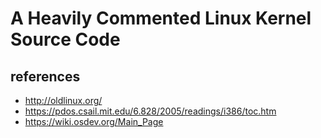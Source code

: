 # A Heavily Commented Linux Kernel Source Code


## references
* http://oldlinux.org/
* https://pdos.csail.mit.edu/6.828/2005/readings/i386/toc.htm
* https://wiki.osdev.org/Main_Page
